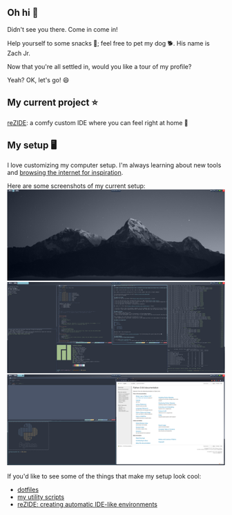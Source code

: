 ## Oh hi 👋
Didn't see you there. Come in come in! 

Help yourself to some snacks 🍰; feel free to pet my dog 🐕. His name is Zach Jr.

Now that you're all settled in, would you like a tour of my profile? 

Yeah? OK, let's go! 😄

## My current project ⭐
[reZIDE][rezide]: a comfy custom IDE where you can feel right at home :house_with_garden:

## My setup 🖥️
I love customizing my computer setup. I'm always learning about new tools and [browsing the internet for inspiration](https://reddit.com/r/unixporn).

Here are some screenshots of my current setup:
![empty desktop](data/empty_desktop.png)
![reZIDE IDE](data/rezide_ide.png)
![python IDE](data/python_ide.png)


If you'd like to see some of the things that make my setup look cool:
* [dotfiles][dotfiles]
* [my utility scripts][utils]
* [reZIDE: creating automatic IDE-like environments][rezide]


<!--
**abstractlyZach/abstractlyZach** is a ✨ _special_ ✨ repository because its `README.md` (this file) appears on your GitHub profile.

Here are some ideas to get you started:

- 🔭 I’m currently working on ...
- 🌱 I’m currently learning ...
- 👯 I’m looking to collaborate on ...
- 🤔 I’m looking for help with ...
- 💬 Ask me about ...
- 📫 How to reach me: ...
- 😄 Pronouns: ...
- ⚡ Fun fact: ...
-->

[rezide]: https://github.com/abstractlyZach/reZIDE
[dotfiles]: https://github.com/abstractlyZach/dotfiles
[utils]: https://github.com/abstractlyZach/utils
